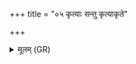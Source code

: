 +++
title = "०५ कृत्याः सन्तु कृत्याकृते"

+++
<details><summary>मूलम् (GR)</summary>

कृत्याः सन्तु कृत्याकृते  
शपथाः शपथीव्ने ।  
प्रत्यक् प्रति प्र हिण्मसि  
यश् चकार तम् ऋच्छतु ॥
</details>